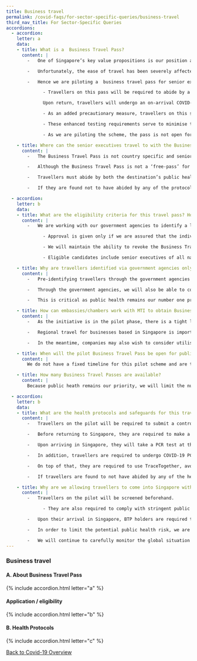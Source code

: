 ```yaml
---
title: Business travel
permalink: /covid-faqs/for-sector-specific-queries/business-travel
third_nav_title: For Sector-Specific Queries
accordions:
  - accordion:
    letter: a
    data:
    - title: What is a  Business Travel Pass?
      content: |
        -	One of Singapore’s key value propositions is our position as an air and business hub. This includes the ease with which executives based in Singapore can travel around the region for work, to oversee regional operations.

        -	Unfortunately, the ease of travel has been severely affected by restrictions to safeguard against COVID-19. SME owners cannot visit their customers and factories in the region, and MNCs with global/regional HQ functions here are unable to operate fully. We need to enable these businessmen to travel more easily, and safely, or risk losing these business functions to other countries.

        -	Hence we are piloting a  business travel pass for senior executives in Singapore with regional or international roles who need to travel regularly for business. We are doing this in a gradual and calibrated manner to manage our public health situation carefully.

              - Travellers on this pass will be required to abide by a strict controlled itinerary when they travel overseas for work.

              Upon return, travellers will undergo an on-arrival COVID-19 PCR test in lieu of the Stay-Home Notice (SHN) and are required to be isolated in a single location until they obtain a negative result for their on-arrival test.

              - As an added precautionary measure, travellers on this scheme are required to undergo COVID-19 PCR tests on Day, Day 7 and Day 14 of their return. An additional Serology test will also be required on Day 3.

              - These enhanced testing requirements serve to minimise the risk of potential incubating cases leaking into the community.

              - As we are piloting the scheme, the pass is not open for application at this point in time.

    - title: Where can the senior executives travel to with the Business Travel Pass?
      content: |
        -	The Business Travel Pass is not country specific and senior executives will be able to travel to a range of countries, subject to the countries’ entry policies.

        -	Although the Business Travel Pass is not a ‘free-pass’ for travellers to enter various countries, it facilitates the Business Travel Pass holders' return to Singapore, to carry on with their business operations.

        -	Travellers must abide by both the destination’s public health rules, as well as the stringent health protocols in Singapore upon their return.

        -	If they are found not to have abided by any of the protocols, we will revoke the Business Travel Pass and remove them from the pilot.

  - accordion:
    letter: b
    data:
    - title: What are the eligibility criteria for this travel pass? How are individuals selected for the pilot?
      content: |
        -	We are working with our government agencies to identify a list of senior executives in Singapore with international or regional responsibilities who travel regularly for official and business purposes, and are progressively issuing the passes.

              -	Approval is given only if we are assured that the individual will comply with the stringent public health requirements and safeguards.

              -	We will maintain the ability to revoke the Business Travel Pass if we find that the traveller failed to abide by the stringent health protocols.

              -	Eligible candidates include senior executives of all nationalities in Singapore. Foreign nationals are required to hold an Employment Pass (EP), EntrePass, Personalised Employment Pass (PEP) or Immigration Exemption Order (IEO).  

    - title: Why are travellers identified via government agencies only, instead of through an open application?
      content: |
        -	Pre-identifying travellers through the government agencies will allow us to follow up closely with these travellers to determine the public health outcome of the scheme.

        -	Through the government agencies, we will also be able to contact these travellers quickly in the event that we need to adjust parameters of the travel pass in response to a sudden change in the global epidemiological situation. The travellers will have to immediately adapt to and abide by any change in public health requirements.

        -	This is critical as public health remains our number one priority as we explore new ways to resume business travel to aid in our economic recovery.

    - title: How can embassies/chambers work with MTI to obtain Business Travel Passes for diplomats/affiliated companies?
      content: |
        -	As the initiative is in the pilot phase, there is a tight limit on the number of Business Travel Passes available. Our focus is on monitoring the implementation of the pilot to ensure that public health risk can be managed with the travel. This will enable us to assess on expanding the initiative.

        -	Regional travel for businesses based in Singapore is important, and we want to enable this as much as possible, while protecting the health of those travellers and making sure that we do this in a safe and sustainable manner.

        -	In the meantime, companies may also wish to consider utilising available travel lanes for entry into Singapore from applicable countries for business purposes.

    - title: When will the pilot Business Travel Pass be open for public application?
      content: |
        We do not have a fixed timeline for this pilot scheme and are taking a step-by-step approach in our evaluation of the pilot. Our number one priority for now is public health and we want to carefully monitor the progress of this pilot before making any decisions.

    - title: How many Business Travel Passes are available?
      content: |
        Because public heath remains our priority, we will limit the number of Business Travel Passes in the pilot phase and carefully monitor the public health outcomes in this phase.

  - accordion:
    letter: b
    data:
    - title: What are the health protocols and safeguards for this travel pass?
      content: |    
        -	Travellers on the pilot will be required to submit a controlled itinerary of their meetings and activities while abroad, including the contacts they meet and venues they go to, and must adhere strictly to this controlled itinerary. Travellers who leave Singapore without an approved controlled itinerary, will be required to serve a 14-day SHN or SHN+ upon arrival into Singapore.

        -	Before returning to Singapore, they are required to make a health declaration to ensure that they do not have symptoms and have not encountered anyone infected with COVID-19.

        -	Upon arriving in Singapore, they will take a PCR test at their own cost and are required to strictly self-isolate until they get a negative test result.

        -	In addition, travellers are required to undergo COVID-19 PCR tests on Day 3, Day 7 and Day 14 of their return. An additional Serology test will also be required on Day 3. This serves as an added precautionary measure to capture any possible incubating cases.

        -	On top of that, they are required to use TraceTogether, avoid all forms of public transport within 14 days of return, comply with safe management measures at their workplace, and abide by all other prevailing measures applicable to local residents. Travellers are also to avoid events with more than 8 attendees within 14 days of returning to Singapore.

        -	If travellers are found to not have abided by any of the health protocols above, their pass may be revoked and they may face further penalties.

    - title: Why are we allowing travellers to come into Singapore without serving SHN?
      content: |
        -	Travellers on the pilot will be screened beforehand.

              -	They are also required to comply with stringent public health requirements and additional safeguards. For instance, they are required to submit a controlled itinerary before leaving Singapore and adhere strictly to this itinerary abroad.

        -	Upon their arrival in Singapore, BTP holders are required to undergo an on-arrival PCR test in lieu of their SHN requirements and additional PCR and Serology tests on designated days as a precautionary measure to capture any possible isolating cases among BTP holders.   

        -	In order to limit the potential public health risk, we are starting only with a small number of Business Travel Passes during the pilot phase.

        -	We will continue to carefully monitor the global situation and the public health outcomes of this scheme in order to strike a calibrated balance between the safety of the local community and resuming business travel in support of our overall economic recovery.
---
```


### Business travel

#### A. About Business Travel Pass
{% include accordion.html letter="a" %}

#### Application / eligibility
{% include accordion.html letter="b" %}

#### B. Health Protocols
{% include accordion.html letter="c" %}

[Back to Covid-19 Overview](/covid/)
